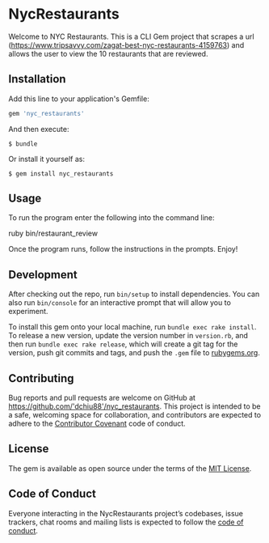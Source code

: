 # NycRestaurants

Welcome to NYC Restaurants. This is a CLI Gem project that scrapes a url (https://www.tripsavvy.com/zagat-best-nyc-restaurants-4159763) and allows the user to view the 10 restaurants that are reviewed.

## Installation

Add this line to your application's Gemfile:

```ruby
gem 'nyc_restaurants'
```

And then execute:

    $ bundle

Or install it yourself as:

    $ gem install nyc_restaurants

## Usage

To run the program enter the following into the command line:

ruby bin/restaurant_review

Once the program runs, follow the instructions in the prompts. Enjoy!

## Development

After checking out the repo, run `bin/setup` to install dependencies. You can also run `bin/console` for an interactive prompt that will allow you to experiment.

To install this gem onto your local machine, run `bundle exec rake install`. To release a new version, update the version number in `version.rb`, and then run `bundle exec rake release`, which will create a git tag for the version, push git commits and tags, and push the `.gem` file to [rubygems.org](https://rubygems.org).

## Contributing

Bug reports and pull requests are welcome on GitHub at https://github.com/'dchiu88'/nyc_restaurants. This project is intended to be a safe, welcoming space for collaboration, and contributors are expected to adhere to the [Contributor Covenant](http://contributor-covenant.org) code of conduct.

## License

The gem is available as open source under the terms of the [MIT License](https://opensource.org/licenses/MIT).

## Code of Conduct

Everyone interacting in the NycRestaurants project’s codebases, issue trackers, chat rooms and mailing lists is expected to follow the [code of conduct](https://github.com/'dchiu88'/nyc_restaurants/blob/master/CODE_OF_CONDUCT.md).
